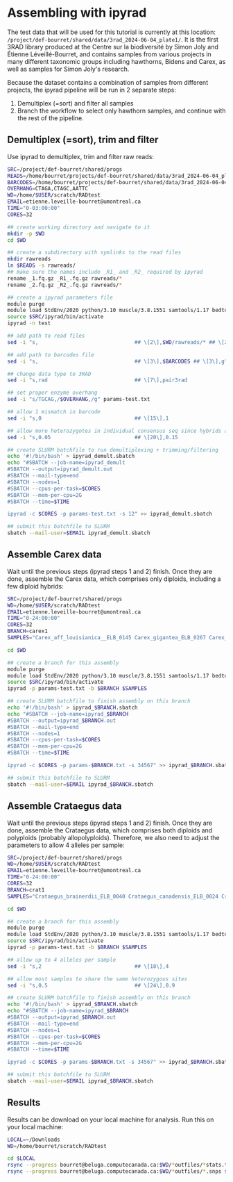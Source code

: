 # Assembling with ipyrad

The test data that will be used for this tutorial is currently at this location: `/project/def-bourret/shared/data/3rad_2024-06-04_plate1/`. It is the first 3RAD library produced at the Centre sur la biodiversité by Simon Joly and Étienne Léveillé-Bourret, and contains samples from various projects in many different taxonomic groups including hawthorns, Bidens and Carex, as well as samples for Simon Joly's research.

Because the dataset contains a combination of samples from different projects, the ipyrad pipeline will be run in 2 separate steps:
1. Demultiplex (=sort) and filter all samples
2. Branch the workflow to select only hawthorn samples, and continue with the rest of the pipeline.

## Demultiplex (=sort), trim and filter

Use ipyrad to demultiplex, trim and filter raw reads:
```bash
SRC=/project/def-bourret/shared/progs
READS=/home/bourret/projects/def-bourret/shared/data/3rad_2024-06-04_plate1/3RAD_test*/*.fq.gz
BARCODES=/home/bourret/projects/def-bourret/shared/data/3rad_2024-06-04_plate1/ipyrad_barcodes.txt
OVERHANG=CTAGA,CTAGC,AATTC
WD=/home/$USER/scratch/RADtest
EMAIL=etienne.leveille-bourret@umontreal.ca
TIME="0-03:00:00"
CORES=32

## create working directory and navigate to it
mkdir -p $WD
cd $WD

## create a subdirectory with symlinks to the read files
mkdir rawreads
ln $READS -s rawreads/
## make sure the names include _R1_ and _R2_ required by ipyrad
rename _1.fq.gz _R1_.fq.gz rawreads/*
rename _2.fq.gz _R2_.fq.gz rawreads/*

## create a ipyrad parameters file
module purge
module load StdEnv/2020 python/3.10 muscle/3.8.1551 samtools/1.17 bedtools/2.30.0 vsearch/2.21.1 bwa/0.7.17
source $SRC/ipyrad/bin/activate
ipyrad -n test

## add path to read files
sed -i "s,                               ## \[2\],$WD/rawreads/* ## \[2\],g" params-test.txt

## add path to barcodes file
sed -i "s,                               ## \[3\],$BARCODES ## \[3\],g" params-test.txt

## change data type to 3RAD
sed -i "s,rad                            ## \[7\],pair3rad                       ## \[7\],g" params-test.txt

## set proper enzyme overhang
sed -i "s/TGCAG,/$OVERHANG,/g" params-test.txt

## allow 1 mismatch in barcode
sed -i "s,0                              ## \[15\],1                              ## \[15\],g" params-test.txt

## allow more heterozygotes in individual consensus seq since hybrids are possible
sed -i "s,0.05                           ## \[20\],0.15                           ## \[20\],g" params-test.txt

## create SLURM batchfile to run demultiplexing + trimming/filtering
echo '#!/bin/bash' > ipyrad_demult.sbatch
echo "#SBATCH --job-name=ipyrad_demult
#SBATCH --output=ipyrad_demult.out
#SBATCH --mail-type=end
#SBATCH --nodes=1
#SBATCH --cpus-per-task=$CORES
#SBATCH --mem-per-cpu=2G
#SBATCH --time=$TIME

ipyrad -c $CORES -p params-test.txt -s 12" >> ipyrad_demult.sbatch

## submit this batchfile to SLURM
sbatch --mail-user=$EMAIL ipyrad_demult.sbatch

```

## Assemble Carex data

Wait until the previous steps (ipyrad steps 1 and 2) finish. Once they are done, assemble the Carex data, which comprises only diploids, including a few diploid hybrids:
```bash
SRC=/project/def-bourret/shared/progs
WD=/home/$USER/scratch/RADtest
EMAIL=etienne.leveille-bourret@umontreal.ca
TIME="0-24:00:00"
CORES=32
BRANCH=carex1
SAMPLES="Carex_aff_louisianica__ELB_0145 Carex_gigantea_ELB_0267 Carex_gigantea_Florida_Clade_ELB_0229 Carex_louisianica_ELB_0266 Carex_lupuliformis_ish_ELB_0114 Carex_lupuliformis_ELB_0262 Carex_lupuliformis_Quebec_form_ELB_0247 Carex_lupuliformis_Quebec_form_ELB_0248 Carex_lupuliformis_Quebec_form_ELB_0270 Carex_lupuliformish_ELB_0175 Carex_lupuliformish_ELB_0249 Carex_lupulina_ach_larges_ELB_0244 Carex_lupulina_bella-villae_ELB_0242 Carex_lupulina_ELB_0258 Carex_lupulina_x_retrorsa_ELB_0264 Carex_lurida_ELB_0102 Carex_retrorsa_ELB_0243 Carex_retrorsa_ELB_0259 Carex_vesicaria_ELB_0246 Carex_x_cayouettei_ELB_0228"

cd $WD

## create a branch for this assembly
module purge
module load StdEnv/2020 python/3.10 muscle/3.8.1551 samtools/1.17 bedtools/2.30.0 vsearch/2.21.1 bwa/0.7.17
source $SRC/ipyrad/bin/activate
ipyrad -p params-test.txt -b $BRANCH $SAMPLES

## create SLURM batchfile to finish assembly on this branch
echo '#!/bin/bash' > ipyrad_$BRANCH.sbatch
echo "#SBATCH --job-name=ipyrad_$BRANCH
#SBATCH --output=ipyrad_$BRANCH.out
#SBATCH --mail-type=end
#SBATCH --nodes=1
#SBATCH --cpus-per-task=$CORES
#SBATCH --mem-per-cpu=2G
#SBATCH --time=$TIME

ipyrad -c $CORES -p params-$BRANCH.txt -s 34567" >> ipyrad_$BRANCH.sbatch

## submit this batchfile to SLURM
sbatch --mail-user=$EMAIL ipyrad_$BRANCH.sbatch

```


## Assemble Crataegus data

Wait until the previous steps (ipyrad steps 1 and 2) finish. Once they are done, assemble the Crataegus data, which comprises both diploids and polyploids (probably allopolyploids). Therefore, we also need to adjust the parameters to allow 4 alleles per sample:
```bash
SRC=/project/def-bourret/shared/progs
WD=/home/$USER/scratch/RADtest
EMAIL=etienne.leveille-bourret@umontreal.ca
TIME="0-24:00:00"
CORES=32
BRANCH=crat1
SAMPLES="Crataegus_brainerdii_ELB_0040 Crataegus_canadensis_ELB_0024 Crataegus_chrysocarpa_var_chrysocarpa_ELB_0026 Crataegus_chrysocarpa_var_phoeniceoides_ELB_0025 Crataegus_coccinioides_ELB_0022 Crataegus_crus-galli_ELB_0053 Crataegus_flabellata_ELB_0031 Crataegus_fluviatilis_ELB_0042 Crataegus_fretalis_ELB_0034 Crataegus_grayana_ELB_0030 Crataegus_holmesiana_ELB_0027 Crataegus_irrasa_ELB_0033 Crataegus_macracantha_ELB_0060 Crataegus_punctata_ELB_0058 Crataegus_scabrida_ELB_0049 Crataegus_submollis_ELB_0023 Crataegus_suborbiculata_ELB_0028 Crataegus_x_integriloba_ELB_0029"

cd $WD

## create a branch for this assembly
module purge
module load StdEnv/2020 python/3.10 muscle/3.8.1551 samtools/1.17 bedtools/2.30.0 vsearch/2.21.1 bwa/0.7.17
source $SRC/ipyrad/bin/activate
ipyrad -p params-test.txt -b $BRANCH $SAMPLES

## allow up to 4 alleles per sample
sed -i "s,2                              ## \[18\],4                              ## \[18\],g" params-$BRANCH.txt

## allow most samples to share the same heterozygous sites
sed -i "s,0.5                            ## \[24\],0.9                            ## \[24\],g" params-$BRANCH.txt

## create SLURM batchfile to finish assembly on this branch
echo '#!/bin/bash' > ipyrad_$BRANCH.sbatch
echo "#SBATCH --job-name=ipyrad_$BRANCH
#SBATCH --output=ipyrad_$BRANCH.out
#SBATCH --mail-type=end
#SBATCH --nodes=1
#SBATCH --cpus-per-task=$CORES
#SBATCH --mem-per-cpu=2G
#SBATCH --time=$TIME

ipyrad -c $CORES -p params-$BRANCH.txt -s 34567" >> ipyrad_$BRANCH.sbatch

## submit this batchfile to SLURM
sbatch --mail-user=$EMAIL ipyrad_$BRANCH.sbatch

```


## Results

Results can be download on your local machine for analysis. Run this on your local machine:
```bash
LOCAL=~/Downloads
WD=/home/bourret/scratch/RADtest

cd $LOCAL
rsync --progress bourret@beluga.computecanada.ca:$WD/*outfiles/*stats.txt $LOCAL/
rsync --progress bourret@beluga.computecanada.ca:$WD/*outfiles/*.snps $LOCAL/

```
